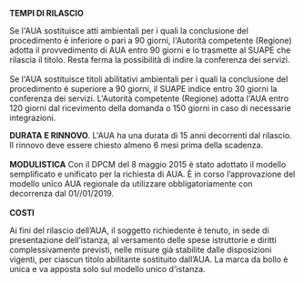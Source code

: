 **TEMPI DI RILASCIO**

Se l'AUA sostituisce atti ambientali per i quali la conclusione del procedimento è inferiore o pari a 90 giorni, l'Autorità competente (Regione) adotta il provvedimento di AUA entro 90 giorni e lo trasmette al SUAPE che rilascia il titolo. Resta ferma la possibilità di indire la conferenza dei servizi.
<br><br>
Se l'AUA sostituisce titoli abilitativi ambientali per i quali la conclusione del procedimento è superiore a 90 giorni, il SUAPE indice entro 30 giorni la conferenza dei servizi.
L'Autorità competente (Regione) adotta l'AUA entro 120 giorni dal ricevimento della domanda o 150 giorni in caso di necessarie integrazioni.

**DURATA E RINNOVO**.
L'AUA ha una durata di 15 anni decorrenti dal rilascio. Il rinnovo deve essere chiesto almeno 6 mesi prima della scadenza.
<br><br>
**MODULISTICA**
Con il DPCM del 8 maggio 2015 è stato adottato il modello semplificato e unificato per la richiesta di AUA. È in corso l’approvazione  del modello unico AUA regionale da utilizzare obbligatoriamente con decorrenza dal 01//01/2019.
<br><br>
**COSTI**

Ai fini del rilascio dell’AUA, il soggetto richiedente è tenuto, in sede di presentazione dell’istanza, al versamento delle spese istruttorie e diritti complessivamente previsti, nelle misure già stabilite dalle disposizioni vigenti, per ciascun titolo abilitante sostituito dall’AUA.
La marca da bollo è unica e va apposta solo sul modello unico d'istanza.
